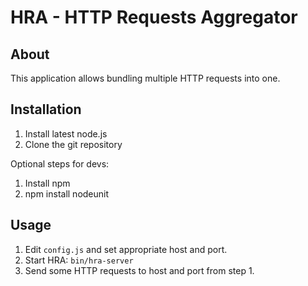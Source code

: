 HRA - HTTP Requests Aggregator
==============================

About
-----

This application allows bundling multiple HTTP requests into one.


Installation
------------

1. Install latest node.js
2. Clone the git repository

Optional steps for devs:

1. Install npm
2. npm install nodeunit


Usage
-----

1. Edit `config.js` and set appropriate host and port.
2. Start HRA: `bin/hra-server`
3. Send some HTTP requests to host and port from step 1.

